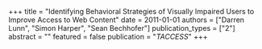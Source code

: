 +++
title = "Identifying Behavioral Strategies of Visually Impaired Users to Improve Access to Web Content"
date = 2011-01-01
authors = ["Darren Lunn", "Simon Harper", "Sean Bechhofer"]
publication_types = ["2"]
abstract = ""
featured = false
publication = "*TACCESS*"
+++

